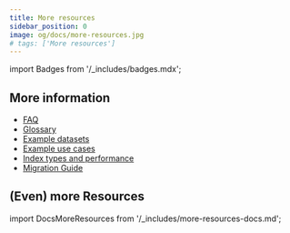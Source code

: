 ```yaml
---
title: More resources
sidebar_position: 0
image: og/docs/more-resources.jpg
# tags: ['More resources']
---
```


import Badges from '/_includes/badges.mdx';

<Badges/>

## More information

- [FAQ](./faq.md)
- [Glossary](./glossary.md)
- [Example datasets](./example-datasets.md)
- [Example use cases](./example-use-cases.md)
- [Index types and performance](./performance.md)
- [Migration Guide](./migration-guide.md)
<!-- - [Deprecation messages]---(./_deprecation-messages.md) -->

## (Even) more Resources

import DocsMoreResources from '/_includes/more-resources-docs.md';

<DocsMoreResources />

